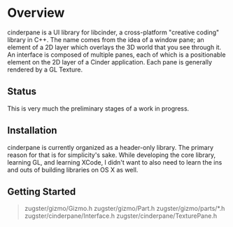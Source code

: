 # Overview

cinderpane is a UI library for libcinder, a cross-platform "creative
coding" library in C++. The name comes from the idea of a window pane;
an element of a 2D layer which overlays the 3D world that you see
through it. An interface is composed of multiple panes, each of which
is a positionable element on the 2D layer of a Cinder
application. Each pane is generally rendered by a GL Texture.

## Status

This is very much the preliminary stages of a work in progress. 

## Installation

cinderpane is currently organized as a header-only library. The
primary reason for that is for simplicity's sake. While developing the
core library, learning GL, and learning XCode, I didn't want to also
need to learn the ins and outs of building libraries on OS X as well.

## Getting Started

> zugster/gizmo/Gizmo.h
> zugster/gizmo/Part.h
> zugster/gizmo/parts/*.h
> zugster/cinderpane/Interface.h
> zugster/cinderpane/TexturePane.h

